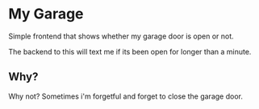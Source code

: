# My Garage

Simple frontend that shows whether my garage door is open or not.

The backend to this will text me if its been open for longer than a minute.


## Why? 
Why not? Sometimes i'm forgetful and forget to close the garage door.